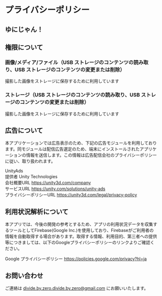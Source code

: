 # プライバシーポリシー

## ゆにじゃん！

## 権限について

### 画像/メディア/ファイル（USB ストレージのコンテンツの読み取り、USB ストレージのコンテンツの変更または削除）
撮影した画像をストレージに保存するために利用しています

### ストレージ（USB ストレージのコンテンツの読み取り、USB ストレージのコンテンツの変更または削除）
撮影した画像をストレージに保存するために利用しています


## 広告について
本アプリケーションでは広告表示のため、下記の広告モジュールを利用しております。同モジュールは配信広告選定のため、端末にインストールされたアプリケーションの情報を送信します。この情報は広告配信会社のプライバシーポリシーに従い、取り扱われます。

UnityAds  
提供者 Unity Technologies  
会社概要URL https://unity3d.com/company  
サービスURL https://unity.com/solutions/unity-ads  
プライバシーポリシーURL https://unity3d.com/legal/privacy-policy  

## 利用状況解析について
本アプリでは、今後の開発の参考とするため、アプリの利用状況データを収集するツールとしてFirebase(Google Inc.)を使用しており、Firebaseがご利用者の情報を自動取得する場合があります。取得する情報、利用目的、第三者への提供等につきましては、以下のGoogleプライバシーポリシーのリンクよりご確認ください。

Google プライバシーポリシー https://policies.google.com/privacy?hl=ja

## お問い合わせ
ご連絡は divide.by.zero.divide.by.zero@gmail.com にお願いいたします。
